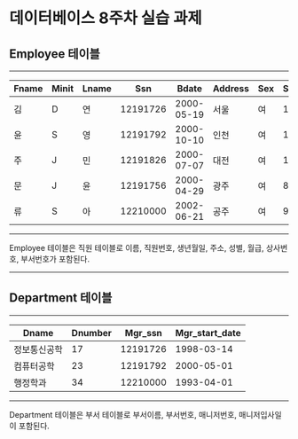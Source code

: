 # 데이터베이스 8주차 실습 과제

## **Employee** 테이블

- - - 
Fname|Minit|Lname|Ssn|Bdate|Address|Sex|Salary|Super_ssn|Dno
---|---|---|---|---|---|---|---|---|---|
김|D|연|12191726|2000-05-19|서울|여|150||1
윤|S|영|12191792|2000-10-10|인천|여|100||2
주|J|민|12191826|2000-07-07|대전|여|120||3
문|J|윤|12191756|2000-04-29|광주|여|80||4
류|S|아|12210000|2002-06-21|공주|여|90||5
- - -
Employee 테이블은 직원 테이블로 이름, 직원번호, 생년월일, 주소, 성별, 월급, 상사번호, 부서번호가 포함된다.
- - - 
## **Department** 테이블
- - - 
Dname|Dnumber|Mgr_ssn|Mgr_start_date
---|---|---|---|
정보통신공학|17|12191726|1998-03-14
컴퓨터공학|23|12191792|2000-05-01
행정학과|34|12210000|1993-04-01
- - -
Department 테이블은 부서 테이블로 부서이름, 부서번호, 매니저번호, 매니저입사일이 포함된다.